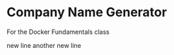 Company Name Generator
======================

For the Docker Fundamentals class

new line 
another new line
